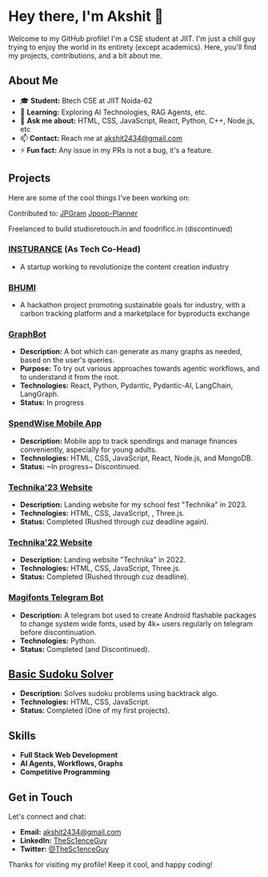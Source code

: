 # Hey there, I'm Akshit 👋

Welcome to my GitHub profile! I'm a CSE student at JIIT. I'm just a chill guy trying to enjoy the world in its entirety (except academics). Here, you'll find my projects, contributions, and a bit about me.

## About Me

- 🎓 **Student:** Btech CSE at JIIT Noida-62
- 🌱 **Learning:** Exploring AI Technologies, RAG Agents, etc.
- 💬 **Ask me about:** HTML, CSS, JavaScript, React, Python, C++, Node.js, etc
- 📫 **Contact:** Reach me at [akshit2434@gmail.com](mailto:akshit2434@gmail.com)
- ⚡ **Fun fact:** Any issue in my PRs is not a bug, it's a feature.

## Projects

Here are some of the cool things I've been working on:

Contributed to: [JPGram](https://github.com/codeblech/jpgram) [Jpoop-Planner](https://github.com/codelif/jpoop-planner)

Freelanced to build studioretouch.in and foodrificc.in (discontinued)

### [INSTURANCE](https://www.insturance.org) (As Tech Co-Head)
- A startup working to revolutionize the content creation industry

### [BHUMI](https://github.com/akshit2434/BHUMI_SDG/)
- A hackathon project promoting sustainable goals for industry, with a carbon tracking platform and a marketplace for byproducts exchange

### [GraphBot](https://github.com/akshit2434/GraphBot)
- **Description:** A bot which can generate as many graphs as needed, based on the user's queries.
- **Purpose:** To try out various approaches towards agentic workflows, and to understand it from the root.
- **Technologies:** React, Python, Pydantic, Pydantic-AI, LangChain, LangGraph.
- **Status:** In progress

### [SpendWise Mobile App](https://github.com/akshit2434/SpendWise-App)
- **Description:** Mobile app to track spendings and manage finances conveniently, aspecially for young adults.
- **Technologies:** HTML, CSS, JavaScript, React, Node.js, and MongoDB.
- **Status:** ~In progress~ Discontinued.

### [Technika'23 Website](https://github.com/akshit2434/Technika-webpage-22)
- **Description:** Landing website for my school fest "Technika" in 2023.
- **Technologies:** HTML, CSS, JavaScript, , Three.js.
- **Status:** Completed (Rushed through cuz deadline again).

### [Technika'22 Website](https://github.com/akshit2434/Technika-webpage-22)
- **Description:** Landing website "Technika" in 2022.
- **Technologies:** HTML, CSS, JavaScript, Three.js.
- **Status:** Completed (Rushed through cuz deadline).

### [Magifonts Telegram Bot](https://github.com/akshit2434/magifonts/settings)
- **Description:** A telegram bot used to create Android flashable packages to change system wide fonts, used by 4k+ users regularly on telegram before discontinuation. 
- **Technologies:** Python.
- **Status:** Completed (and Discontinued).

## [Basic Sudoku Solver](https://github.com/akshit2434/sudoku)
- **Description:** Solves sudoku problems using backtrack algo.
- **Technologies:** HTML, CSS, JavaScript.
- **Status:** Completed (One of my first projects).


## Skills
- **Full Stack Web Development**
- **AI Agents, Workflows, Graphs**
- **Competitive Programming**

## Get in Touch

Let's connect and chat:

- **Email:** [akshit2434@gmail.com](mailto:akshit2434@gmail.com)
- **LinkedIn:** [TheSc1enceGuy](https://www.linkedin.com/in/thesc1enceguy)
- **Twitter:** [@TheSc1enceGuy](https://twitter.com/thesc1enceguy)

<!--## GitHub Stats

![Akshit's GitHub Stats](https://github-readme-stats.vercel.app/api?username=akshit2434&show_icons=true&theme=radical)
-->
Thanks for visiting my profile! Keep it cool, and happy coding!
